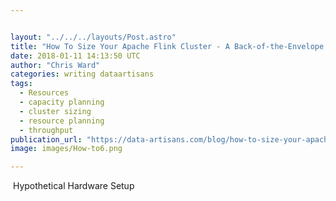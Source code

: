 ```yaml
---


layout: "../../../layouts/Post.astro"
title: "How To Size Your Apache Flink Cluster - A Back-of-the-Envelope Calculation"
date: 2018-01-11 14:13:50 UTC
author: "Chris Ward"
categories: writing dataartisans
tags:
  - Resources
  - capacity planning
  - cluster sizing
  - resource planning
  - throughput
publication_url: "https://data-artisans.com/blog/how-to-size-your-apache-flink-cluster-general-guidelines"
image: images/How-to6.png

---
```

&nbsp;Hypothetical Hardware Setup

